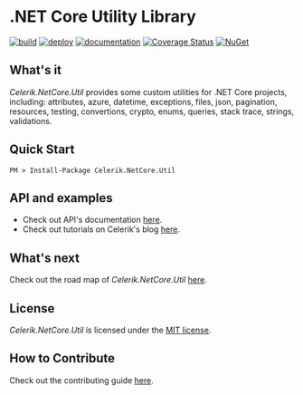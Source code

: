 # .NET Core Utility Library

[![build](https://github.com/celerik/celerik-netcore-util/workflows/build/badge.svg?branch=master&event=push)](https://github.com/celerik/celerik-netcore-util/actions?query=workflow%3Abuild)
[![deploy](https://github.com/celerik/celerik-netcore-util/workflows/deploy/badge.svg)](https://github.com/celerik/celerik-netcore-util/actions?query=workflow%3Adeploy)
[![documentation](https://github.com/celerik/celerik-netcore-util/workflows/documentation/badge.svg)](https://github.com/celerik/celerik-netcore-util/actions?query=workflow%3Adocumentation)
[![Coverage Status](https://coveralls.io/repos/github/celerik/celerik-netcore-util/badge.svg?branch=master)](https://coveralls.io/github/celerik/celerik-netcore-util?branch=master)
[![NuGet](https://img.shields.io/nuget/v/Celerik.NetCore.Util.svg)](http://www.nuget.org/packages/Celerik.NetCore.Util/)

## What's it

*Celerik.NetCore.Util* provides some custom utilities for .NET Core projects, including: attributes, azure, datetime, exceptions, files, json, pagination, resources, testing, convertions, crypto, enums, queries, stack trace, strings, validations.

## Quick Start

```
PM > Install-Package Celerik.NetCore.Util
```

## API and examples

 - Check out API's documentation [here](https://celerik.github.io/celerik-netcore-util/api/index.html).
 - Check out tutorials on Celerik's blog [here](http://celerik.com).

## What's next

Check out the road map of *Celerik.NetCore.Util* [here](ROADMAP.md).

## License

*Celerik.NetCore.Util* is licensed under the [MIT license](LICENSE).

## How to Contribute
Check out the contributing guide [here](CONTRIBUTING.md).
